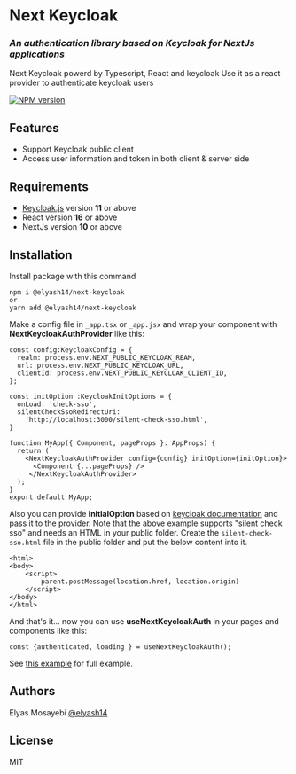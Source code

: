 # Next Keycloak

### _An authentication library based on Keycloak for NextJs applications_

Next Keycloak powerd by Typescript, React and keycloak
Use it as a react provider to authenticate keycloak users

[![NPM version](https://img.shields.io/badge/npm-v2.0.0-blue)]()

## Features

- Support Keycloak public client
- Access user information and token in both client & server side

## Requirements

- [Keycloak.js](https://www.npmjs.com/package/keycloak-js) version **11** or above
- React version **16** or above
- NextJs version **10** or above

## Installation

Install package with this command

```shell
npm i @elyash14/next-keycloak
or
yarn add @elyash14/next-keycloak
```

Make a config file in `_app.tsx` or `_app.jsx` and wrap your component with **NextKeycloakAuthProvider** like this:

```shell
const config:KeycloakConfig = {
  realm: process.env.NEXT_PUBLIC_KEYCLOAK_REAM,
  url: process.env.NEXT_PUBLIC_KEYCLOAK_URL,
  clientId: process.env.NEXT_PUBLIC_KEYCLOAK_CLIENT_ID,
};

const initOption :KeycloakInitOptions = {
  onLoad: 'check-sso',
  silentCheckSsoRedirectUri:
    'http://localhost:3000/silent-check-sso.html',
}

function MyApp({ Component, pageProps }: AppProps) {
  return (
    <NextKeycloakAuthProvider config={config} initOption={initOption}>
      <Component {...pageProps} />
     </NextKeycloakAuthProvider>
  );
}
export default MyApp;
```

Also you can provide **initialOption** based on [keycloak documentation](https://www.keycloak.org/docs/latest/securing_apps/index.html#_javascript_adapter) and pass it to the provider. Note that the above example supports "silent check sso" and needs an HTML in your public folder. Create the `silent-check-sso.html` file in the public folder and put the below content into it.

```shell
<html>
<body>
    <script>
        parent.postMessage(location.href, location.origin)
    </script>
</body>
</html>
```

And that's it... now you can use **useNextKeycloakAuth** in your pages and components like this:

```shell
const {authenticated, loading } = useNextKeycloakAuth();
```

See [this example](https://github.com/elyash14/next-keycloak/tree/main/example) for full example.

## Authors

Elyas Mosayebi [@elyash14](https://github.com/elyash14)

## License

MIT
